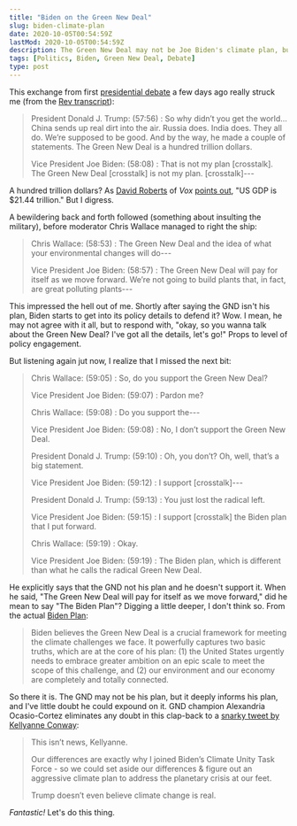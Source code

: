 ```yaml
---
title: "Biden on the Green New Deal"
slug: biden-climate-plan
date: 2020-10-05T00:54:59Z
lastMod: 2020-10-05T00:54:59Z
description: The Green New Deal may not be Joe Biden's climate plan, but you better believe he knows it deeply and could dive deep into the details.
tags: [Politics, Biden, Green New Deal, Debate]
type: post
---
```


This exchange from first [presidential debate] a few days ago really struck me
(from the [Rev transcript]):

> President Donald J. Trump: (57:56)
> : So why didn’t you get the world… China sends up real dirt into the air.
> Russia does. India does. They all do. We’re supposed to be good. And by the
> way, he made a couple of statements. The Green New Deal is a hundred trillion
> dollars.
>
> Vice President Joe Biden: (58:08)
> : That is not my plan [crosstalk]. The Green New Deal [crosstalk] is not my
> plan. [crosstalk]---

A hundred trillion dollars? As [David Roberts] of *Vox* [points out], "US GDP is
$21.44 trillion." But I digress. 

A bewildering back and forth followed (something about insulting the military),
before moderator Chris Wallace managed to right the ship:

> Chris Wallace: (58:53)
> : The Green New Deal and the idea of what your environmental changes will
> do---
>
> Vice President Joe Biden: (58:57)
> : The Green New Deal will pay for itself as we move forward. We’re not going
> to build plants that, in fact, are great polluting plants---

This impressed the hell out of me. Shortly after saying the GND isn't his plan,
Biden starts to get into its policy details to defend it? Wow. I mean, he may
not agree with it all, but to respond with, "okay, so you wanna talk about the
Green New Deal? I've got all the details, let's go!" Props to level of policy
engagement.

But listening again jut now, I realize that I missed the next bit:

> Chris Wallace: (59:05)
> : So, do you support the Green New Deal?
>
> Vice President Joe Biden: (59:07)
> : Pardon me?
>
> Chris Wallace: (59:08)
> : Do you support the---
>
> Vice President Joe Biden: (59:08)
> : No, I don’t support the Green New Deal.
>
> President Donald J. Trump: (59:10)
> : Oh, you don’t? Oh, well, that’s a big statement.
>
> Vice President Joe Biden: (59:12)
> : I support [crosstalk]---
>
> President Donald J. Trump: (59:13)
> : You just lost the radical left.
>
> Vice President Joe Biden: (59:15)
> : I support [crosstalk] the Biden plan that I put forward.
>
> Chris Wallace: (59:19)
> : Okay.
>
> Vice President Joe Biden: (59:19)
> : The Biden plan, which is different than what he calls the radical Green New
> Deal.

He explicitly says that the GND not his plan and he doesn't support it. When he
said, "The Green New Deal will pay for itself as we move forward," did he mean
to say "The Biden Plan"? Digging a little deeper, I don't think so.  From the
actual [Biden Plan]:

> Biden believes the Green New Deal is a crucial framework for meeting the
> climate challenges we face. It powerfully captures two basic truths, which are
> at the core of his plan: (1) the United States urgently needs to embrace
> greater ambition on an epic scale to meet the scope of this challenge, and (2)
> our environment and our economy are completely and totally connected.

So there it is. The GND may not be his plan, but it deeply informs his plan, and
I've little doubt he could expound on it. GND champion Alexandria Ocasio-Cortez
eliminates any doubt in this clap-back to a [snarky tweet by Kellyanne Conway]:

> This isn’t news, Kellyanne.
>
> Our differences are exactly why I joined Biden’s Climate Unity Task Force - so
> we could set aside our differences & figure out an aggressive climate plan to
> address the planetary crisis at our feet.
>
> Trump doesn’t even believe climate change is real.

_Fantastic!_ Let's do this thing.

  [presidential debate]:
    https://en.wikipedia.org/wiki/2020_United_States_presidential_debates
    "Wikipedia: “2020 United States presidential debates”"
  [Rev transcript]:
    https://www.rev.com/blog/transcripts/donald-trump-joe-biden-1st-presidential-debate-transcript-2020
    "Donald Trump & Joe Biden 1st Presidential Debate Transcript 2020"
  [David Roberts]:
    https://www.vox.com/authors/david-roberts
  [points out]: https://twitter.com/drvox/status/1311876351360552961
  [Biden Plan]: https://joebiden.com/climate-plan/
    "The Biden Plan for a Clean Energy Revolution and Environmental Justice"
  [snarky tweet by Kellyanne Conway]:
    https://twitter.com/KellyannePolls/status/1311130638754381824
  [contextualizes things]:
    https://twitter.com/AOC/status/1311133187251359744
